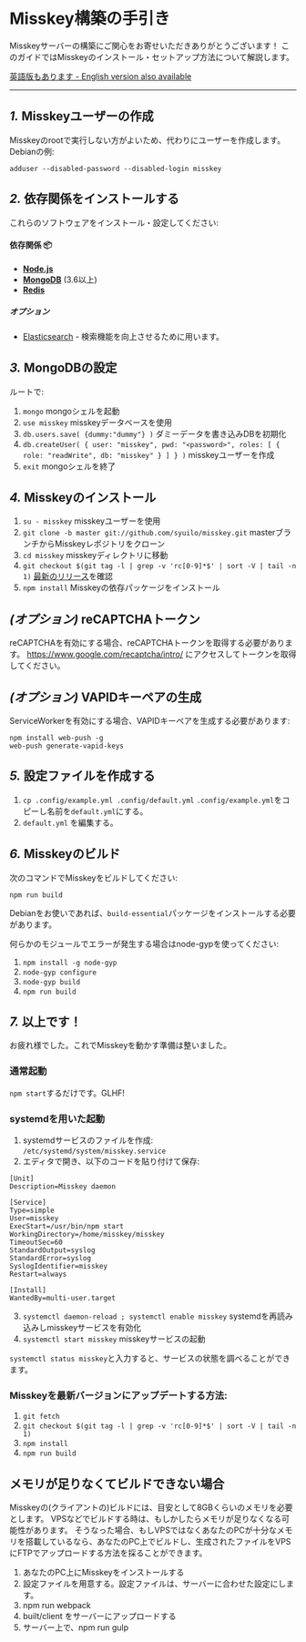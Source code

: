 Misskey構築の手引き
================================================================

Misskeyサーバーの構築にご関心をお寄せいただきありがとうございます！
このガイドではMisskeyのインストール・セットアップ方法について解説します。

[英語版もあります - English version also available](./setup.en.md)

----------------------------------------------------------------

*1.* Misskeyユーザーの作成
----------------------------------------------------------------
Misskeyのrootで実行しない方がよいため、代わりにユーザーを作成します。
Debianの例:

```
adduser --disabled-password --disabled-login misskey
```

*2.* 依存関係をインストールする
----------------------------------------------------------------
これらのソフトウェアをインストール・設定してください:

#### 依存関係 :package:
* **[Node.js](https://nodejs.org/en/)**
* **[MongoDB](https://www.mongodb.com/)** (3.6以上)
* **[Redis](https://redis.io/)**

##### オプション
* [Elasticsearch](https://www.elastic.co/) - 検索機能を向上させるために用います。

*3.* MongoDBの設定
----------------------------------------------------------------
ルートで:
1. `mongo` mongoシェルを起動
2. `use misskey` misskeyデータベースを使用
3. `db.users.save( {dummy:"dummy"} )` ダミーデータを書き込みDBを初期化
4. `db.createUser( { user: "misskey", pwd: "<password>", roles: [ { role: "readWrite", db: "misskey" } ] } )` misskeyユーザーを作成
5. `exit` mongoシェルを終了

*4.* Misskeyのインストール
----------------------------------------------------------------
1. `su - misskey` misskeyユーザーを使用
2. `git clone -b master git://github.com/syuilo/misskey.git` masterブランチからMisskeyレポジトリをクローン
3. `cd misskey` misskeyディレクトリに移動
4. `git checkout $(git tag -l | grep -v 'rc[0-9]*$' | sort -V | tail -n 1)` [最新のリリース](https://github.com/syuilo/misskey/releases/latest)を確認
5. `npm install` Misskeyの依存パッケージをインストール

*(オプション)* reCAPTCHAトークン
----------------------------------------------------------------
reCAPTCHAを有効にする場合、reCAPTCHAトークンを取得する必要があります。
https://www.google.com/recaptcha/intro/ にアクセスしてトークンを取得してください。

*(オプション)* VAPIDキーペアの生成
----------------------------------------------------------------
ServiceWorkerを有効にする場合、VAPIDキーペアを生成する必要があります:

``` shell
npm install web-push -g
web-push generate-vapid-keys
```

*5.* 設定ファイルを作成する
----------------------------------------------------------------
1. `cp .config/example.yml .config/default.yml` `.config/example.yml`をコピーし名前を`default.yml`にする。
2. `default.yml` を編集する。

*6.* Misskeyのビルド
----------------------------------------------------------------

次のコマンドでMisskeyをビルドしてください:

`npm run build`

Debianをお使いであれば、`build-essential`パッケージをインストールする必要があります。

何らかのモジュールでエラーが発生する場合はnode-gypを使ってください:
1. `npm install -g node-gyp`
2. `node-gyp configure`
3. `node-gyp build`
4. `npm run build`

*7.* 以上です！
----------------------------------------------------------------
お疲れ様でした。これでMisskeyを動かす準備は整いました。

### 通常起動
`npm start`するだけです。GLHF!

### systemdを用いた起動
1. systemdサービスのファイルを作成: `/etc/systemd/system/misskey.service`
2. エディタで開き、以下のコードを貼り付けて保存:

```
[Unit]
Description=Misskey daemon

[Service]
Type=simple
User=misskey
ExecStart=/usr/bin/npm start
WorkingDirectory=/home/misskey/misskey
TimeoutSec=60
StandardOutput=syslog
StandardError=syslog
SyslogIdentifier=misskey
Restart=always

[Install]
WantedBy=multi-user.target
```

3. `systemctl daemon-reload ; systemctl enable misskey` systemdを再読み込みしmisskeyサービスを有効化
4. `systemctl start misskey` misskeyサービスの起動

`systemctl status misskey`と入力すると、サービスの状態を調べることができます。

### Misskeyを最新バージョンにアップデートする方法:
1. `git fetch`
2. `git checkout $(git tag -l | grep -v 'rc[0-9]*$' | sort -V | tail -n 1)`
3. `npm install`
4. `npm run build`

## メモリが足りなくてビルドできない場合
Misskeyの(クライアントの)ビルドには、目安として8GBくらいのメモリを必要とします。
VPSなどでビルドする時は、もしかしたらメモリが足りなくなる可能性があります。
そうなった場合、もしVPSではなくあなたのPCが十分なメモリを搭載しているなら、あなたのPC上でビルドし、生成されたファイルをVPSにFTPでアップロードする方法を採ることができます。

1. あなたのPC上にMisskeyをインストールする
2. 設定ファイルを用意する。設定ファイルは、サーバーに合わせた設定にします。
3. npm run webpack
4. built/client をサーバーにアップロードする
5. サーバー上で、npm run gulp
